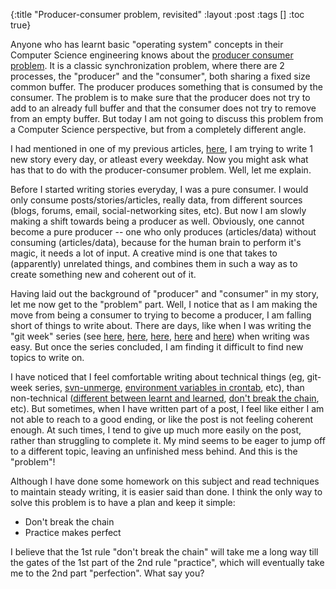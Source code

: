 {:title "Producer-consumer problem, revisited"
 :layout :post
 :tags  []
 :toc true}

Anyone who has learnt basic "operating system" concepts in their Computer Science engineering knows about the [producer consumer problem](http://en.wikipedia.org/wiki/Producer-consumer_problem). It is a classic synchronization problem, where there are 2 processes, the "producer" and the "consumer", both sharing a fixed size common buffer. The producer produces something that is consumed by the consumer. The problem is to make sure that the producer does not try to add to an already full buffer and that the consumer does not try to remove from an empty buffer. But today I am not going to discuss this problem from a Computer Science perspective, but from a completely different angle.

I had mentioned in one of my previous articles, [here](http://www.golb.in/dont-break-the-chain-12.html), I am trying to write 1 new story every day, or atleast every weekday. Now you might ask what has that to do with the producer-consumer problem. Well, let me explain.

Before I started writing stories everyday, I was a pure consumer. I would only consume posts/stories/articles, really data, from different sources (blogs, forums, email, social-networking sites, etc). But now I am slowly making a shift towards being a producer as well. Obviously, one cannot become a pure producer -- one who only produces (articles/data) without consuming (articles/data), because for the human brain to perform it's magic, it needs a lot of input. A creative mind is one that takes to (apparently) unrelated things, and combines them in such a way as to create something new and coherent out of it.

Having laid out the background of "producer" and "consumer" in my story, let me now get to the "problem" part. Well, I notice that as I am making the move from being a consumer to trying to become a producer, I am falling short of things to write about. There are days, like when I was writing the "git week" series (see [here](http://www.golb.in/git-week-part-1-13.html), [here](http://www.golb.in/git-week-part-2-14.html), [here](http://www.golb.in/git-week-part-3-15.html), [here](http://www.golb.in/git-week-part-4-16.html) and [here](http://www.golb.in/git-week-part-5-17.html)) when writing was easy. But once the series concluded, I am finding it difficult to find new topics to write on.

I have noticed that I feel comfortable writing about technical things (eg, git-week series, [svn-unmerge](http://www.golb.in/svn-unmerge-10.html), [environment variables in crontab](http://www.golb.in/how-to-include-environment-variables-in-crontab-19.html), etc), than non-technical ([different between learnt and learned](http://www.golb.in/difference-between-learnt-and-learned-18.html), [don't break the chain](http://www.golb.in/dont-break-the-chain-12.html), etc). But sometimes, when I have written part of a post, I feel like either I am not able to reach to a good ending, or like the post is not feeling coherent enough. At such times, I tend to give up much more easily on the post, rather than struggling to complete it. My mind seems to be eager to jump off to a different topic, leaving an unfinished mess behind. And this is the "problem"!

Although I have done some homework on this subject and read techniques to maintain steady writing, it is easier said than done. I think the only way to solve this problem is to have a plan and keep it simple:

* Don't break the chain
* Practice makes perfect

I believe that the 1st rule "don't break the chain" will take me a long way till the gates of the 1st part of the 2nd rule "practice", which will eventually take me to the 2nd part "perfection". What say you?
